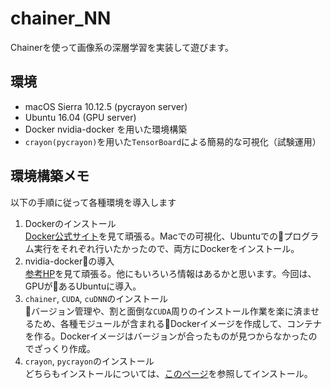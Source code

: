 # chainer_NN
Chainerを使って画像系の深層学習を実装して遊びます。

## 環境
- macOS Sierra 10.12.5 (pycrayon server)
- Ubuntu 16.04 (GPU server)
- Docker nvidia-docker を用いた環境構築
- ```crayon(pycrayon)```を用いた```TensorBoard```による簡易的な可視化（試験運用）

## 環境構築メモ
以下の手順に従って各種環境を導入します
1. Dockerのインストール  
[Docker公式サイト](https://docs.docker.com/docker-for-mac/)を見て頑張る。Macでの可視化、Ubuntuでのプログラム実行をそれぞれ行いたかったので、両方にDockerをインストール。
2. nvidia-dockerの導入  
[参考HP](http://blog.amedama.jp/entry/2017/04/03/235901)を見て頑張る。他にもいろいろ情報はあるかと思います。今回は、GPUがあるUbuntuに導入。
3. ```chainer```, ```CUDA```, ```cuDNN```のインストール  
バージョン管理や、割と面倒な```CUDA```周りのインストール作業を楽に済ませるため、各種モジュールが含まれるDockerイメージを作成して、コンテナを作る。Dockerイメージはバージョンが合ったものが見つからなかったのでざっくり作成。
4. ```crayon```, ```pycrayon```のインストール  
どちらもインストールについては、[このページ](https://github.com/torrvision/crayon)を参照してインストール。
